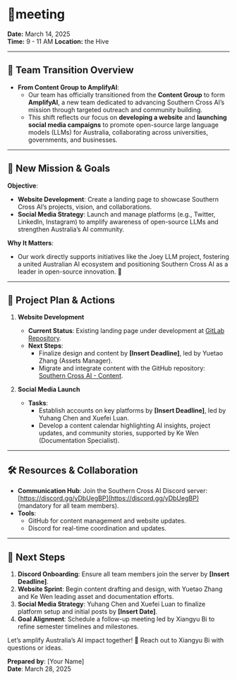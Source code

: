 # 🌟meeting

**Date:** March 14, 2025  
**Time:** 9 - 11 AM
**Location:** the Hive

---

## 🔄 Team Transition Overview  
- **From Content Group to AmplifyAI**:  
  - Our team has officially transitioned from the **Content Group** to form **AmplifyAI**, a new team dedicated to advancing Southern Cross AI’s mission through targeted outreach and community building.  
  - This shift reflects our focus on **developing a website** and **launching social media campaigns** to promote open-source large language models (LLMs) for Australia, collaborating across universities, governments, and businesses.  

---

## 🎯 New Mission & Goals  
**Objective**:  
- **Website Development**: Create a landing page to showcase Southern Cross AI’s projects, vision, and collaborations.  
- **Social Media Strategy**: Launch and manage platforms (e.g., Twitter, LinkedIn, Instagram) to amplify awareness of open-source LLMs and strengthen Australia’s AI community.  

**Why It Matters**:  
- Our work directly supports initiatives like the Joey LLM project, fostering a united Australian AI ecosystem and positioning Southern Cross AI as a leader in open-source innovation. 🦘  

---

## 🚀 Project Plan & Actions  
1. **Website Development**  
   - **Current Status**: Existing landing page under development at [GitLab Repository](https://gitlab.cecs.anu.edu.au/u7705888/guild-g3-combatsystem).  
   - **Next Steps**:  
     - Finalize design and content by **[Insert Deadline]**, led by Yuetao Zhang (Assets Manager).  
     - Migrate and integrate content with the GitHub repository: [Southern Cross AI - Content](https://github.com/southern-cross-ai/-Content-).  

2. **Social Media Launch**  
   - **Tasks**:  
     - Establish accounts on key platforms by **[Insert Deadline]**, led by Yuhang Chen and Xuefei Luan.  
     - Develop a content calendar highlighting AI insights, project updates, and community stories, supported by Ke Wen (Documentation Specialist).  

---

## 🛠️ Resources & Collaboration  
- **Communication Hub**: Join the Southern Cross AI Discord server: [https://discord.gg/yDbUegBP](https://discord.gg/yDbUegBP) (mandatory for all team members).  
- **Tools**:  
  - GitHub for content management and website updates.  
  - Discord for real-time coordination and updates.  

---

## 📅 Next Steps  
1. **Discord Onboarding**: Ensure all team members join the server by **[Insert Deadline]**.  
2. **Website Sprint**: Begin content drafting and design, with Yuetao Zhang and Ke Wen leading asset and documentation efforts.  
3. **Social Media Strategy**: Yuhang Chen and Xuefei Luan to finalize platform setup and initial posts by **[Insert Date]**.  
4. **Goal Alignment**: Schedule a follow-up meeting led by Xiangyu Bi to refine semester timelines and milestones.  

Let’s amplify Australia’s AI impact together! 🌟 Reach out to Xiangyu Bi with questions or ideas.  

**Prepared by**: [Your Name]  
**Date**: March 28, 2025  
